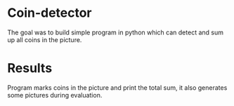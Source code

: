 # Coin-detector
The goal was to build simple program in python which can detect and sum up all coins in the picture.

# Results
Program marks coins in the picture and print the total sum, it also generates some pictures during evaluation.
